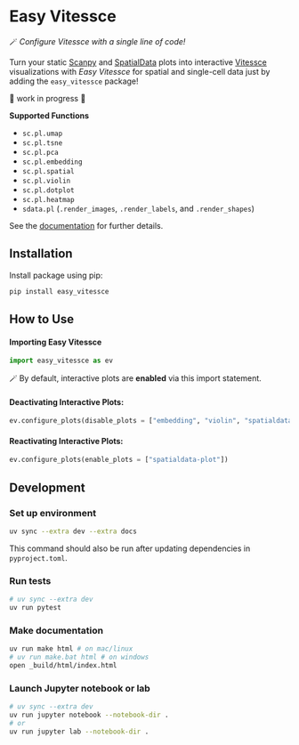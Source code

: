 # Easy Vitessce

 🪄 *Configure Vitessce with a single line of code!*
 
Turn your static [Scanpy](https://github.com/scverse/scanpy) and [SpatialData](https://github.com/scverse/spatialdata) plots into interactive [Vitessce](https://github.com/vitessce/vitessce) visualizations with _Easy Vitessce_ for spatial and single-cell data just by adding the `easy_vitessce` package!

🚧 work in progress 🚧

**Supported Functions**

- `sc.pl.umap`
- `sc.pl.tsne`
- `sc.pl.pca`
- `sc.pl.embedding`
- `sc.pl.spatial`
- `sc.pl.violin`
- `sc.pl.dotplot`
- `sc.pl.heatmap`
- `sdata.pl` (`.render_images`, `.render_labels`, and `.render_shapes`)

See the [documentation](https://vitessce.github.io/easy_vitessce/) for further details.


## Installation

Install package using pip: 

```sh
pip install easy_vitessce
```

## How to Use

#### Importing Easy Vitessce

```py
import easy_vitessce as ev
```

🪄 By default, interactive plots are **enabled** via this import statement.

#### Deactivating Interactive Plots:

```py
ev.configure_plots(disable_plots = ["embedding", "violin", "spatialdata-plot"])
```

#### Reactivating Interactive Plots:

```py
ev.configure_plots(enable_plots = ["spatialdata-plot"])
```

## Development

### Set up environment

```sh
uv sync --extra dev --extra docs
```

This command should also be run after updating dependencies in `pyproject.toml`.

### Run tests

```sh
# uv sync --extra dev
uv run pytest
```

### Make documentation

```sh
uv run make html # on mac/linux
# uv run make.bat html # on windows
open _build/html/index.html
```

### Launch Jupyter notebook or lab

```sh
# uv sync --extra dev
uv run jupyter notebook --notebook-dir .
# or
uv run jupyter lab --notebook-dir .
```